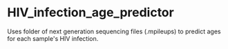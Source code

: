 # HIV_infection_age_predictor
Uses folder of next generation sequencing files (.mpileups) to predict ages for each sample's HIV infection.
